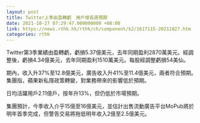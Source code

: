 ```yaml
---
layout: post
title: Twitter上季由盈轉虧　用戶增長遜預期
date: 2021-10-27 07:29:47.000000000 +08:00
link: https://news.rthk.hk/rthk/ch/component/k2/1617115-20211027.htm
categories: rthk
---
```


Twitter第3季業績由盈轉虧，虧損5.37億美元，去年同期盈利2870萬美元。經調整後，虧損4.34億美元，去年同期盈利1510萬美元。每股經調整虧損54美仙。

期內，收入升37%至12.8億美元，廣告收入升41%至11.4億美元，兩者符合預期。集團指，蘋果新私隱政策轉變，對業務帶來的影響低於預期。

日均活躍用戶2.11億戶，按年升13%，但仍低於市場預期。

集團預計，今季收入介乎15億至16億美元，並估計出售流動廣告平台MoPub將於明年首季完成，但警告交易將拖低明年收入2億至2.5億美元。
